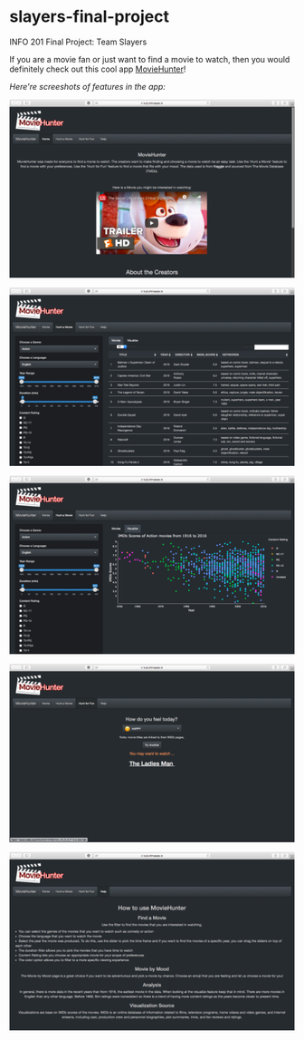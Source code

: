 # slayers-final-project
INFO 201 Final Project: Team Slayers

If you are a movie fan or just want to find a movie to watch, then you would definitely check out this cool app [MovieHunter](https://luyij.shinyapps.io/slayers-final-project/)!

*Here're screeshots of features in the app:*

![home](home.png)

![table](table.png)

![plot](plot.png)

![emoji](emoji.png)

![help](help.png)